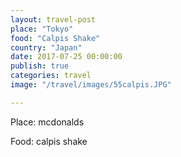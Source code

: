 ```yaml
---
layout: travel-post
place: "Tokyo"
food: "Calpis Shake"
country: "Japan"
date: 2017-07-25 00:00:00
publish: true
categories: travel
image: "/travel/images/55calpis.JPG"

---
```


Place: mcdonalds 

Food: calpis shake  